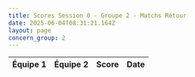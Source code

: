 ```yaml
---
title: Scores Session 0 - Groupe 2 - Matchs Retour
date: 2025-06-04T08:31:21.164Z
layout: page
concern_group: 2
---
```




| Équipe 1 | Équipe 2 | Score | Date |
|----------|----------|-------|------|

